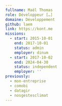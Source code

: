 ```yaml
---
fullname: Maël Thomas
role: Développeur […]
domaine: Développement
github: laem
link: https://kont.me
missions:
  - start: 2015-10-01
    end: 2017-10-01
    status: admin
    employer: dinum
  - start: 2017-10-02
    end: 2024-04-30
    status: independent
    employer: ''
previously:
  - mon-entreprise
  - comobi
  - datagir
  - nosgestesclimat
---
```



